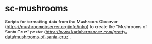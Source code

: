 # sc-mushrooms
Scripts for formatting data from the Mushroom Observer (https://mushroomobserver.org/info/intro) to create the "Mushrooms of Santa Cruz" poster (https://www.karlahernandez.com/pretty-data/mushrooms-of-santa-cruz).
